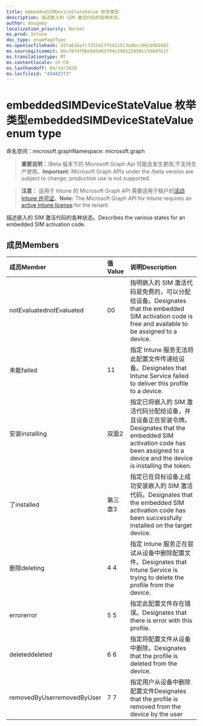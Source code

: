```yaml
---
title: embeddedSIMDeviceStateValue 枚举类型
description: 描述嵌入的 SIM 激活代码的各种状态。
author: dougeby
localization_priority: Normal
ms.prod: Intune
doc_type: enumPageType
ms.openlocfilehash: d3fa616afc725542ff5d115c3edbcc09cb9b5983
ms.sourcegitcommit: bbcf074f0be9d5e02f84c290122850cc5968fb1f
ms.translationtype: MT
ms.contentlocale: zh-CN
ms.lasthandoff: 04/14/2020
ms.locfileid: "43442773"
---
```

# <a name="embeddedsimdevicestatevalue-enum-type"></a><span data-ttu-id="a102a-103">embeddedSIMDeviceStateValue 枚举类型</span><span class="sxs-lookup"><span data-stu-id="a102a-103">embeddedSIMDeviceStateValue enum type</span></span>

<span data-ttu-id="a102a-104">命名空间：microsoft.graph</span><span class="sxs-lookup"><span data-stu-id="a102a-104">Namespace: microsoft.graph</span></span>

> <span data-ttu-id="a102a-105">**重要说明：**/Beta 版本下的 Microsoft Graph Api 可能会发生更改;不支持生产使用。</span><span class="sxs-lookup"><span data-stu-id="a102a-105">**Important:** Microsoft Graph APIs under the /beta version are subject to change; production use is not supported.</span></span>

> <span data-ttu-id="a102a-106">**注意：** 适用于 Intune 的 Microsoft Graph API 需要适用于租户的[活动 Intune 许可证](https://go.microsoft.com/fwlink/?linkid=839381)。</span><span class="sxs-lookup"><span data-stu-id="a102a-106">**Note:** The Microsoft Graph API for Intune requires an [active Intune license](https://go.microsoft.com/fwlink/?linkid=839381) for the tenant.</span></span>

<span data-ttu-id="a102a-107">描述嵌入的 SIM 激活代码的各种状态。</span><span class="sxs-lookup"><span data-stu-id="a102a-107">Describes the various states for an embedded SIM activation code.</span></span>

## <a name="members"></a><span data-ttu-id="a102a-108">成员</span><span class="sxs-lookup"><span data-stu-id="a102a-108">Members</span></span>
|<span data-ttu-id="a102a-109">成员</span><span class="sxs-lookup"><span data-stu-id="a102a-109">Member</span></span>|<span data-ttu-id="a102a-110">值</span><span class="sxs-lookup"><span data-stu-id="a102a-110">Value</span></span>|<span data-ttu-id="a102a-111">说明</span><span class="sxs-lookup"><span data-stu-id="a102a-111">Description</span></span>|
|:---|:---|:---|
|<span data-ttu-id="a102a-112">notEvaluated</span><span class="sxs-lookup"><span data-stu-id="a102a-112">notEvaluated</span></span>|<span data-ttu-id="a102a-113">0</span><span class="sxs-lookup"><span data-stu-id="a102a-113">0</span></span>|<span data-ttu-id="a102a-114">指明嵌入的 SIM 激活代码是免费的，可以分配给设备。</span><span class="sxs-lookup"><span data-stu-id="a102a-114">Designates that the embedded SIM activation code is free and available to be assigned to a device.</span></span>|
|<span data-ttu-id="a102a-115">未能</span><span class="sxs-lookup"><span data-stu-id="a102a-115">failed</span></span>|<span data-ttu-id="a102a-116">1</span><span class="sxs-lookup"><span data-stu-id="a102a-116">1</span></span>|<span data-ttu-id="a102a-117">指定 Intune 服务无法将此配置文件传递给设备。</span><span class="sxs-lookup"><span data-stu-id="a102a-117">Designates that Intune Service failed to deliver this profile to a device.</span></span>|
|<span data-ttu-id="a102a-118">安装</span><span class="sxs-lookup"><span data-stu-id="a102a-118">installing</span></span>|<span data-ttu-id="a102a-119">双面</span><span class="sxs-lookup"><span data-stu-id="a102a-119">2</span></span>|<span data-ttu-id="a102a-120">指定已将嵌入的 SIM 激活代码分配给设备，并且设备正在安装令牌。</span><span class="sxs-lookup"><span data-stu-id="a102a-120">Designates that the embedded SIM activation code has been assigned to a device and the device is installing the token.</span></span>|
|<span data-ttu-id="a102a-121">了</span><span class="sxs-lookup"><span data-stu-id="a102a-121">installed</span></span>|<span data-ttu-id="a102a-122">第三章</span><span class="sxs-lookup"><span data-stu-id="a102a-122">3</span></span>|<span data-ttu-id="a102a-123">指定已在目标设备上成功安装嵌入的 SIM 激活代码。</span><span class="sxs-lookup"><span data-stu-id="a102a-123">Designates that the embedded SIM activation code has been successfully installed on the target device.</span></span>|
|<span data-ttu-id="a102a-124">删除</span><span class="sxs-lookup"><span data-stu-id="a102a-124">deleting</span></span>|<span data-ttu-id="a102a-125">4 </span><span class="sxs-lookup"><span data-stu-id="a102a-125">4</span></span>|<span data-ttu-id="a102a-126">指定 Intune 服务正在尝试从设备中删除配置文件。</span><span class="sxs-lookup"><span data-stu-id="a102a-126">Designates that Intune Service is trying to delete the profile from the device.</span></span>|
|<span data-ttu-id="a102a-127">error</span><span class="sxs-lookup"><span data-stu-id="a102a-127">error</span></span>|<span data-ttu-id="a102a-128">5 </span><span class="sxs-lookup"><span data-stu-id="a102a-128">5</span></span>|<span data-ttu-id="a102a-129">指定此配置文件存在错误。</span><span class="sxs-lookup"><span data-stu-id="a102a-129">Designates that there is error with this profile.</span></span>|
|<span data-ttu-id="a102a-130">deleted</span><span class="sxs-lookup"><span data-stu-id="a102a-130">deleted</span></span>|<span data-ttu-id="a102a-131">6 </span><span class="sxs-lookup"><span data-stu-id="a102a-131">6</span></span>|<span data-ttu-id="a102a-132">指定将配置文件从设备中删除。</span><span class="sxs-lookup"><span data-stu-id="a102a-132">Designates that the profile is deleted from the device.</span></span>|
|<span data-ttu-id="a102a-133">removedByUser</span><span class="sxs-lookup"><span data-stu-id="a102a-133">removedByUser</span></span>|<span data-ttu-id="a102a-134">7 </span><span class="sxs-lookup"><span data-stu-id="a102a-134">7</span></span>|<span data-ttu-id="a102a-135">指定用户从设备中删除配置文件</span><span class="sxs-lookup"><span data-stu-id="a102a-135">Designates that the profile is removed from the device by the user</span></span>|



